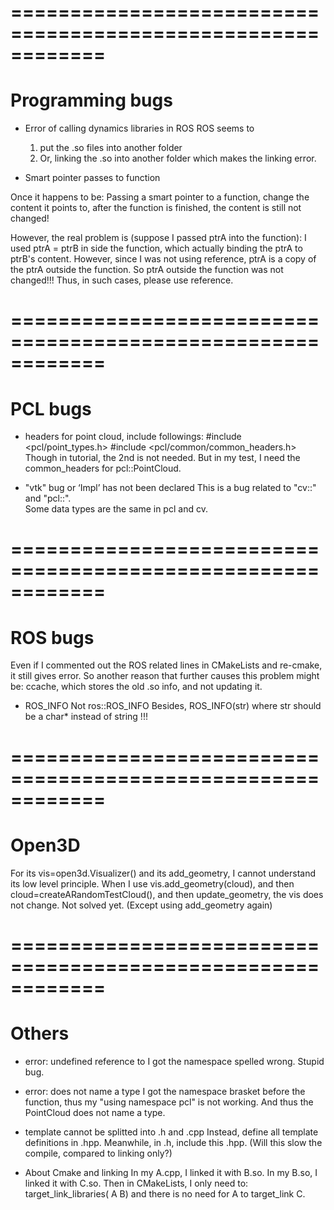 
# ============================================================
# Programming bugs

* Error of calling dynamics libraries in ROS
ROS seems to
  1. put the .so files into another folder
  2. Or, linking the .so into another folder
which makes the linking error.

* Smart pointer passes to function

Once it happens to be: Passing a smart pointer to a function, change the content it points to, after the function is finished, the content is still not changed!

However, the real problem is (suppose I passed ptrA into the function):
    I used ptrA = ptrB in side the function, which actually binding the ptrA to ptrB's content.
    However, since I was not using reference, ptrA is a copy of the ptrA outside the function.
    So ptrA outside the function was not changed!!!
Thus, in such cases, please use reference.

# ============================================================

# PCL bugs

* headers
for point cloud, include followings:
    #include <pcl/point_types.h>
    #include <pcl/common/common_headers.h>
Though in tutorial, the 2nd is not needed.
But in my test, I need the common_headers for pcl::PointCloud.

* "vtk" bug or ‘Impl’ has not been declared
This is a bug related to "cv::" and "pcl::".  
Some data types are the same in pcl and cv.

# ============================================================
# ROS bugs


Even if I commented out the ROS related lines in CMakeLists and re-cmake, it still gives error.
So another reason that further causes this problem might be:
    ccache, which stores the old .so info, and not updating it.

* ROS_INFO 
Not ros::ROS_INFO
Besides, ROS_INFO(str) where str should be a char* instead of string !!!

# ============================================================
# Open3D
For its vis=open3d.Visualizer() and its add_geometry, I cannot understand its low level principle.
When I use vis.add_geometry(cloud), and then cloud=createARandomTestCloud(), 
    and then update_geometry, the vis does not change.
Not solved yet. (Except using add_geometry again)

# ============================================================
# Others

* error: undefined reference to
I got the namespace spelled wrong. Stupid bug.

* error: does not name a type
I got the namespace brasket before the function, thus my "using namespace pcl" is not working.
And thus the PointCloud does not name a type.

* template cannot be splitted into .h and .cpp
Instead, define all template definitions in .hpp. Meanwhile, in .h, include this .hpp.
(Will this slow the compile, compared to linking only?)


* About Cmake and linking
In my A.cpp, I linked it with B.so.
In my B.so, I linked it with C.so.
Then in CMakeLists, I only need to:
    target_link_libraries( A B)
and there is no need for A to target_link C.



